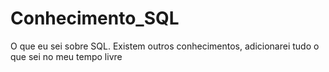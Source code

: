# Conhecimento_SQL
O que eu sei sobre SQL.
Existem outros conhecimentos, adicionarei tudo o que sei no meu tempo livre
